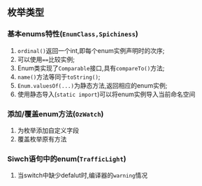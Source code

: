 ## 枚举类型

### 基本enums特性(`EnumClass,Spichiness`)

1. `ordinal()`返回一个int,即每个enum实例声明时的次序;
2. 可以使用`==`比较实例;
3. Enum类实现了`Comparable`接口,具有`compareTo()`方法;
4. `name()`方法等同于`toString()`;
5. `Enum.valuesOf(...)`为静态方法,返回相应的enum实例;
6. 使用静态导入(`static import`)可以将enum实例导入当前命名空间

### 添加/覆盖enum方法(`OzWatch`)

1. 为枚举添加自定义字段
2. 覆盖枚举原有方法

### Siwch语句中的enum(`TrafficLight`)

1. 当switch中缺少defalut时,编译器的`warning`情况
